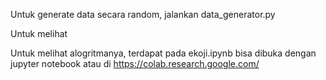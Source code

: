 Untuk generate data secara random, jalankan data_generator.py

Untuk melihat

Untuk melihat alogritmanya, terdapat pada ekoji.ipynb bisa dibuka dengan jupyter notebook atau di https://colab.research.google.com/